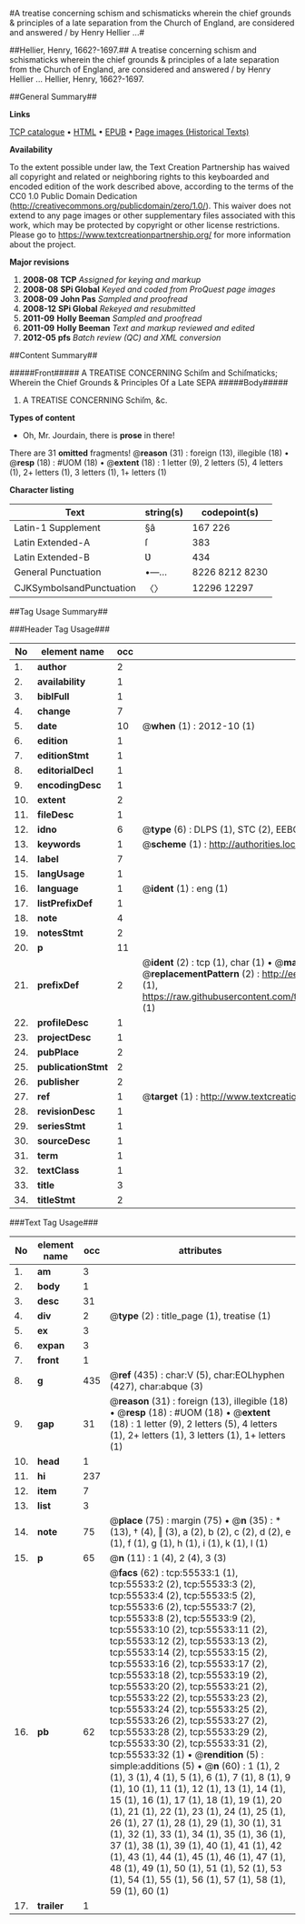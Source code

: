 #A treatise concerning schism and schismaticks wherein the chief grounds & principles of a late separation from the Church of England, are considered and answered / by Henry Hellier ...#

##Hellier, Henry, 1662?-1697.##
A treatise concerning schism and schismaticks wherein the chief grounds & principles of a late separation from the Church of England, are considered and answered / by Henry Hellier ...
Hellier, Henry, 1662?-1697.

##General Summary##

**Links**

[TCP catalogue](http://www.ota.ox.ac.uk/tcp/)  • 
[HTML](http://tei.it.ox.ac.uk/tcp/Texts-HTML/free/A43/A43271.html)  • 
[EPUB](http://tei.it.ox.ac.uk/tcp/Texts-EPUB/free/A43/A43271.epub) • 
[Page images (Historical Texts)](https://historicaltexts.jisc.ac.uk/eebo-12175892e)

**Availability**

To the extent possible under law, the Text Creation Partnership has waived all copyright and related or neighboring rights to this keyboarded and encoded edition of the work described above, according to the terms of the CC0 1.0 Public Domain Dedication (http://creativecommons.org/publicdomain/zero/1.0/). This waiver does not extend to any page images or other supplementary files associated with this work, which may be protected by copyright or other license restrictions. Please go to https://www.textcreationpartnership.org/ for more information about the project.

**Major revisions**

1. __2008-08__ __TCP__ *Assigned for keying and markup*
1. __2008-08__ __SPi Global__ *Keyed and coded from ProQuest page images*
1. __2008-09__ __John Pas__ *Sampled and proofread*
1. __2008-12__ __SPi Global__ *Rekeyed and resubmitted*
1. __2011-09__ __Holly Beeman__ *Sampled and proofread*
1. __2011-09__ __Holly Beeman__ *Text and markup reviewed and edited*
1. __2012-05__ __pfs__ *Batch review (QC) and XML conversion*

##Content Summary##

#####Front#####
A TREATISE CONCERNING Schiſm and Schiſmaticks; Wherein the Chief Grounds & Principles Of a Late SEPA
#####Body#####

1. A TREATISE CONCERNING Schiſm, &c.

**Types of content**

  * Oh, Mr. Jourdain, there is **prose** in there!

There are 31 **omitted** fragments! 
 @__reason__ (31) : foreign (13), illegible (18)  •  @__resp__ (18) : #UOM (18)  •  @__extent__ (18) : 1 letter (9), 2 letters (5), 4 letters (1), 2+ letters (1), 3 letters (1), 1+ letters (1)

**Character listing**


|Text|string(s)|codepoint(s)|
|---|---|---|
|Latin-1 Supplement|§â|167 226|
|Latin Extended-A|ſ|383|
|Latin Extended-B|Ʋ|434|
|General Punctuation|•—…|8226 8212 8230|
|CJKSymbolsandPunctuation|〈〉|12296 12297|

##Tag Usage Summary##

###Header Tag Usage###

|No|element name|occ|attributes|
|---|---|---|---|
|1.|__author__|2||
|2.|__availability__|1||
|3.|__biblFull__|1||
|4.|__change__|7||
|5.|__date__|10| @__when__ (1) : 2012-10 (1)|
|6.|__edition__|1||
|7.|__editionStmt__|1||
|8.|__editorialDecl__|1||
|9.|__encodingDesc__|1||
|10.|__extent__|2||
|11.|__fileDesc__|1||
|12.|__idno__|6| @__type__ (6) : DLPS (1), STC (2), EEBO-CITATION (1), OCLC (1), VID (1)|
|13.|__keywords__|1| @__scheme__ (1) : http://authorities.loc.gov/ (1)|
|14.|__label__|7||
|15.|__langUsage__|1||
|16.|__language__|1| @__ident__ (1) : eng (1)|
|17.|__listPrefixDef__|1||
|18.|__note__|4||
|19.|__notesStmt__|2||
|20.|__p__|11||
|21.|__prefixDef__|2| @__ident__ (2) : tcp (1), char (1)  •  @__matchPattern__ (2) : ([0-9\-]+):([0-9IVX]+) (1), (.+) (1)  •  @__replacementPattern__ (2) : http://eebo.chadwyck.com/downloadtiff?vid=$1&page=$2 (1), https://raw.githubusercontent.com/textcreationpartnership/Texts/master/tcpchars.xml#$1 (1)|
|22.|__profileDesc__|1||
|23.|__projectDesc__|1||
|24.|__pubPlace__|2||
|25.|__publicationStmt__|2||
|26.|__publisher__|2||
|27.|__ref__|1| @__target__ (1) : http://www.textcreationpartnership.org/docs/. (1)|
|28.|__revisionDesc__|1||
|29.|__seriesStmt__|1||
|30.|__sourceDesc__|1||
|31.|__term__|1||
|32.|__textClass__|1||
|33.|__title__|3||
|34.|__titleStmt__|2||


###Text Tag Usage###

|No|element name|occ|attributes|
|---|---|---|---|
|1.|__am__|3||
|2.|__body__|1||
|3.|__desc__|31||
|4.|__div__|2| @__type__ (2) : title_page (1), treatise (1)|
|5.|__ex__|3||
|6.|__expan__|3||
|7.|__front__|1||
|8.|__g__|435| @__ref__ (435) : char:V (5), char:EOLhyphen (427), char:abque (3)|
|9.|__gap__|31| @__reason__ (31) : foreign (13), illegible (18)  •  @__resp__ (18) : #UOM (18)  •  @__extent__ (18) : 1 letter (9), 2 letters (5), 4 letters (1), 2+ letters (1), 3 letters (1), 1+ letters (1)|
|10.|__head__|1||
|11.|__hi__|237||
|12.|__item__|7||
|13.|__list__|3||
|14.|__note__|75| @__place__ (75) : margin (75)  •  @__n__ (35) : * (13), † (4), ‖ (3), a (2), b (2), c (2), d (2), e (1), f (1), g (1), h (1), i (1), k (1), l (1)|
|15.|__p__|65| @__n__ (11) : 1 (4), 2 (4), 3 (3)|
|16.|__pb__|62| @__facs__ (62) : tcp:55533:1 (1), tcp:55533:2 (2), tcp:55533:3 (2), tcp:55533:4 (2), tcp:55533:5 (2), tcp:55533:6 (2), tcp:55533:7 (2), tcp:55533:8 (2), tcp:55533:9 (2), tcp:55533:10 (2), tcp:55533:11 (2), tcp:55533:12 (2), tcp:55533:13 (2), tcp:55533:14 (2), tcp:55533:15 (2), tcp:55533:16 (2), tcp:55533:17 (2), tcp:55533:18 (2), tcp:55533:19 (2), tcp:55533:20 (2), tcp:55533:21 (2), tcp:55533:22 (2), tcp:55533:23 (2), tcp:55533:24 (2), tcp:55533:25 (2), tcp:55533:26 (2), tcp:55533:27 (2), tcp:55533:28 (2), tcp:55533:29 (2), tcp:55533:30 (2), tcp:55533:31 (2), tcp:55533:32 (1)  •  @__rendition__ (5) : simple:additions (5)  •  @__n__ (60) : 1 (1), 2 (1), 3 (1), 4 (1), 5 (1), 6 (1), 7 (1), 8 (1), 9 (1), 10 (1), 11 (1), 12 (1), 13 (1), 14 (1), 15 (1), 16 (1), 17 (1), 18 (1), 19 (1), 20 (1), 21 (1), 22 (1), 23 (1), 24 (1), 25 (1), 26 (1), 27 (1), 28 (1), 29 (1), 30 (1), 31 (1), 32 (1), 33 (1), 34 (1), 35 (1), 36 (1), 37 (1), 38 (1), 39 (1), 40 (1), 41 (1), 42 (1), 43 (1), 44 (1), 45 (1), 46 (1), 47 (1), 48 (1), 49 (1), 50 (1), 51 (1), 52 (1), 53 (1), 54 (1), 55 (1), 56 (1), 57 (1), 58 (1), 59 (1), 60 (1)|
|17.|__trailer__|1||
